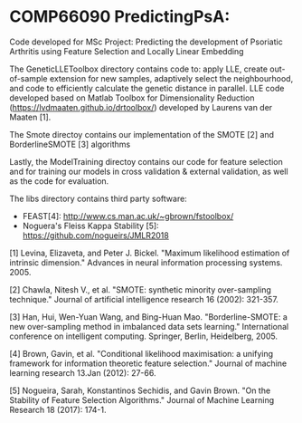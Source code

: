 # COMP66090 PredictingPsA:

Code developed for MSc Project: Predicting the development of Psoriatic Arthritis using Feature Selection and Locally Linear Embedding

The GeneticLLEToolbox directory contains code to: apply LLE, create out-of-sample extension for new samples, adaptively select the neighbourhood, and code to efficiently calculate the genetic distance in parallel.
LLE code developed based on Matlab Toolbox for Dimensionality Reduction (https://lvdmaaten.github.io/drtoolbox/) developed by Laurens van der Maaten [1].

The Smote directoy contains our implementation of the SMOTE [2] and BorderlineSMOTE [3] algorithms

Lastly, the ModelTraining directoy contains our code for feature selection and for training our models in cross validation & external validation, as well as the code for evaluation.

The libs directory contains third party software:
 - FEAST[4]: http://www.cs.man.ac.uk/~gbrown/fstoolbox/
 - Noguera's Fleiss Kappa Stability [5]: https://github.com/nogueirs/JMLR2018

[1] Levina, Elizaveta, and Peter J. Bickel. "Maximum likelihood estimation of intrinsic dimension." Advances in neural information processing systems. 2005.

[2] Chawla, Nitesh V., et al. "SMOTE: synthetic minority over-sampling technique." Journal of artificial intelligence research 16 (2002): 321-357.

[3] Han, Hui, Wen-Yuan Wang, and Bing-Huan Mao. "Borderline-SMOTE: a new over-sampling method in imbalanced data sets learning." International conference on intelligent computing. Springer, Berlin, Heidelberg, 2005.

[4] Brown, Gavin, et al. "Conditional likelihood maximisation: a unifying framework for information theoretic feature selection." Journal of machine learning research 13.Jan (2012): 27-66.

[5] Nogueira, Sarah, Konstantinos Sechidis, and Gavin Brown. "On the Stability of Feature Selection Algorithms." Journal of Machine Learning Research 18 (2017): 174-1.
